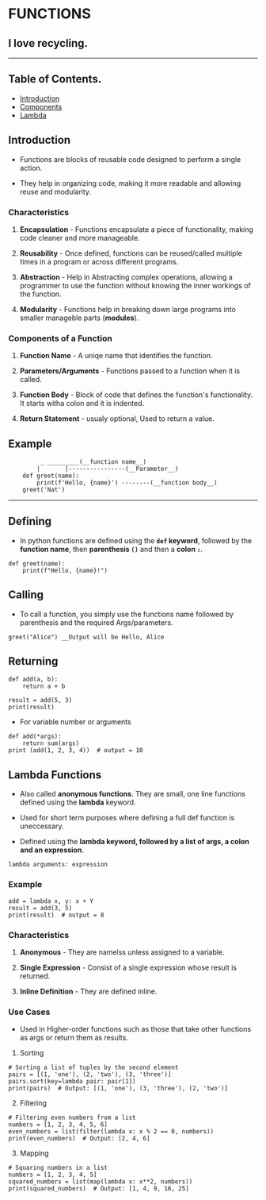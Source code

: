 # FUNCTIONS
## I love recycling.
-------------------------------------

## Table of Contents.
- [Introduction](#introduction)
- [Components](#components-of-a-function)
- [Lambda](#lambda)

## Introduction
- Functions are blocks of reusable code designed to perform a single action.

- They help in organizing code, making it more readable and allowing reuse and modularity.

### Characteristics

1. __Encapsulation__ - Functions encapsulate a piece of functionality, making code cleaner and more manageable.

2. __Reusability__ - Once defined, functions can be reused/called multiple times in a program or across different programs.

3. __Abstraction__ - Help in Abstracting complex operations, allowing a programmer to use the function without knowing the inner workings of the function.

4. __Modularity__ - Functions help in breaking down large programs into smaller manageble parts (__modules__).

### Components of a Function

1. __Function Name__ - A uniqe name that identifies the function.

2. __Parameters/Arguments__ - Functions passed to a function when it is called.

3. __Function Body__ - Block of code that defines the function's functionality. It starts witha colon and it is indented.

4. __Return Statement__ - usualy optional, Used to return a value.


Example
--------------
             _ _________(__function name__)
            |       |----------------(__Parameter__)
        def greet(name):
            print(f'Hello, {name}') --------(__function body__)
        greet('Nat')
---------------------------------------


## Defining

- In python functions are defined using the __`def` keyword__, followed by the __function name__, then __parenthesis `()`__ and then a __colon `:`__.

```
def greet(name):
    print(f"Hello, {name}!")
 ```

 ## Calling

 - To call a function, you simply use the functions name followed by parenthesis and the required Args/parameters.

```
greet("Alice") __Output will be Hello, Alice
``` 

## Returning
```
def add(a, b):
    return a + b

result = add(5, 3)
print(result)
```

- For variable number or arguments
```
def add(*args):
    return sum(args)
print (add(1, 2, 3, 4))  # output = 10
```

## Lambda Functions

- Also called __anonymous functions__. They are small, one line functions defined using the __lambda__ keyword.

- Used for short term purposes where defining a full def function is uneccessary.

- Defined using the __lambda keyword, followed by a list of args, a colon and an expression__.

```
lambda arguments: expression
```

### Example

```
add = lambda x, y: x + Y
result = add(3, 5)
print(result)  # output = 8
```

### Characteristics

1. __Anonymous__ - They are namelss unless assigned to a variable.

2. __Single Expression__ - Consist of a single expression whose result is returned.

2. __Inline Definition__ - They are defined inline.


### Use Cases

- Used in Higher-order functions such as those that take other functions as args or return them as results.

1. Sorting

```
# Sorting a list of tuples by the second element
pairs = [(1, 'one'), (2, 'two'), (3, 'three')]
pairs.sort(key=lambda pair: pair[1])
print(pairs)  # Output: [(1, 'one'), (3, 'three'), (2, 'two')]
```

2. Filtering

```
# Filtering even numbers from a list
numbers = [1, 2, 3, 4, 5, 6]
even_numbers = list(filter(lambda x: x % 2 == 0, numbers))
print(even_numbers)  # Output: [2, 4, 6]
```

3. Mapping

```
# Squaring numbers in a list
numbers = [1, 2, 3, 4, 5]
squared_numbers = list(map(lambda x: x**2, numbers))
print(squared_numbers)  # Output: [1, 4, 9, 16, 25]
```
